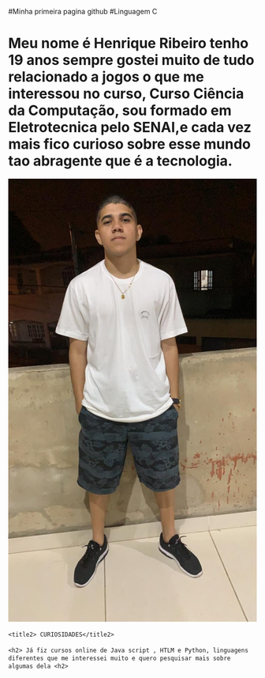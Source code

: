 #Minha primeira pagina github
#Linguagem C
<html lang="pt-br">
<head>
    <meta charset="UTF-8">
    <meta name="viewport" content="width=device-width, initial-scale=1.0">
    <meta http-equiv="X-UA-Compatible" content="ie=edge">
    <title>Um pouco sobre Henrique</title>
</head>
<body>
    <h1> Meu nome é Henrique Ribeiro tenho 19 anos sempre gostei muito de tudo relacionado a jogos o que me interessou no curso, Curso Ciência da Computação, sou formado em Eletrotecnica pelo SENAI,e cada vez mais fico curioso sobre esse mundo tao abragente que é a tecnologia.</h1>
    
 ![eu](https://github.com/gh030219/henrique_page/blob/master/eu.jpg)
   
    <title2> CURIOSIDADES</title2>
    
    <h2> Já fiz cursos online de Java script , HTLM e Python, linguagens diferentes que me interessei muito e quero pesquisar mais sobre algumas dela <h2>
</body>
</html>
